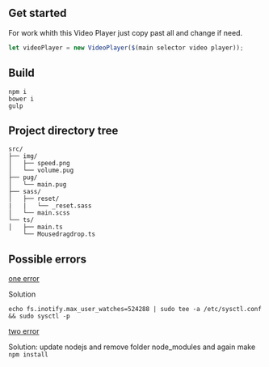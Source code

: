 ## Get started
For work whith this Video Player just copy past all and change if need.
```typescript
let videoPlayer = new VideoPlayer($(main selector video player));
```

## Build
```
npm i
bower i
gulp
```
## Project directory tree
```
src/
├── img/
│	├── speed.png
│	└── volume.pug
├── pug/
│	└── main.pug
├── sass/
│	├── reset/
|	|	└── _reset.sass
│	└── main.scss
└── ts/
│	├── main.ts
	└── Mousedragdrop.ts
```

## Possible errors
[one error](https://stackoverflow.com/questions/16748737/grunt-watch-error-waiting-fatal-error-watch-enospc)

Solution
```
echo fs.inotify.max_user_watches=524288 | sudo tee -a /etc/sysctl.conf && sudo sysctl -p

```
[two error](https://github.com/sindresorhus/gulp-autoprefixer/issues/83)

Solution: update nodejs and remove folder node_modules and again make ```npm install```
